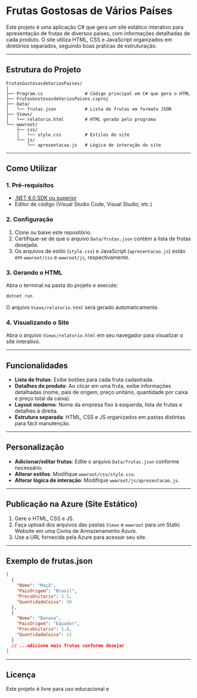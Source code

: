# Frutas Gostosas de Vários Países

Este projeto é uma aplicação C# que gera um site estático interativo para apresentação de frutas de diversos países, com informações detalhadas de cada produto. O site utiliza HTML, CSS e JavaScript organizados em diretórios separados, seguindo boas práticas de estruturação.

---

## Estrutura do Projeto

```
FrutasGostosasdeVariosPaises/
│
├── Program.cs                # Código principal em C# que gera o HTML
├── FrutasGostosasdeVariosPaises.csproj
├── Data/
│   └── frutas.json           # Lista de frutas em formato JSON
├── Views/
│   └── relatorio.html        # HTML gerado pelo programa
└── wwwroot/
    ├── css/
    │   └── style.css         # Estilos do site
    └── js/
        └── apresentacao.js   # Lógica de interação do site
```

---

## Como Utilizar

### 1. Pré-requisitos

- [.NET 6.0 SDK ou superior](https://dotnet.microsoft.com/download)
- Editor de código (Visual Studio Code, Visual Studio, etc.)

### 2. Configuração

1. Clone ou baixe este repositório.
2. Certifique-se de que o arquivo `Data/frutas.json` contém a lista de frutas desejada.
3. Os arquivos de estilo (`style.css`) e JavaScript (`apresentacao.js`) estão em `wwwroot/css` e `wwwroot/js`, respectivamente.

### 3. Gerando o HTML

Abra o terminal na pasta do projeto e execute:

```bash
dotnet run
```

O arquivo `Views/relatorio.html` será gerado automaticamente.

### 4. Visualizando o Site

Abra o arquivo `Views/relatorio.html` em seu navegador para visualizar o site interativo.

---

## Funcionalidades

- **Lista de frutas**: Exibe botões para cada fruta cadastrada.
- **Detalhes do produto**: Ao clicar em uma fruta, exibe informações detalhadas (nome, país de origem, preço unitário, quantidade por caixa e preço total da caixa).
- **Layout moderno**: Nome da empresa fixo à esquerda, lista de frutas e detalhes à direita.
- **Estrutura separada**: HTML, CSS e JS organizados em pastas distintas para fácil manutenção.

---

## Personalização

- **Adicionar/editar frutas**: Edite o arquivo `Data/frutas.json` conforme necessário.
- **Alterar estilos**: Modifique `wwwroot/css/style.css`.
- **Alterar lógica de interação**: Modifique `wwwroot/js/apresentacao.js`.

---

## Publicação na Azure (Site Estático)

1. Gere o HTML, CSS e JS.
2. Faça upload dos arquivos das pastas `Views` e `wwwroot` para um Static Website em uma Conta de Armazenamento Azure.
3. Use a URL fornecida pela Azure para acessar seu site.

---

## Exemplo de frutas.json

```json
[
  {
    "Nome": "Maçã",
    "PaisOrigem": "Brasil",
    "PrecoUnitario": 2.5,
    "QuantidadeCaixa": 10
  },
  {
    "Nome": "Banana",
    "PaisOrigem": "Equador",
    "PrecoUnitario": 1.8,
    "QuantidadeCaixa": 12
  }
  // ...adicione mais frutas conforme desejar
]
```

---

## Licença

Este projeto é livre para uso educacional e